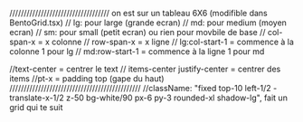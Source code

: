 /////////////////////////////////// on est sur un tableau 6X6 (modifible dans BentoGrid.tsx)
// lg: pour large (grande ecran)
// md: pour medium (moyen ecran)
// sm: pour small (petit ecran) ou rien pour movbile de base
// col-span-x = x colonne
// row-span-x = x ligne 
// lg:col-start-1 = commence à la colonne 1 pour lg
// md:row-start-1 = commence à la ligne 1 pour md

//text-center = centrer le text
// items-center justify-center = centrer des items
//pt-x = padding top (gape du haut)
//////////////////////////////////////////////
//className: "fixed top-10 left-1/2 -translate-x-1/2 z-50 bg-white/90 px-6 py-3 rounded-xl shadow-lg", fait un grid qui te suit 